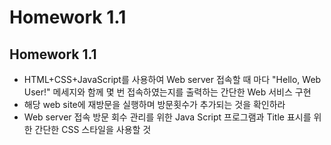 # Homework 1.1

## Homework 1.1
- HTML+CSS+JavaScript를 사용하여 Web server 접속할 때 마다 "Hello, Web User!" 메세지와 함께 몇 번
접속하였는지를 출력하는 간단한 Web 서비스 구현
- 해당 web site에 재방문을 실행하며 방문횟수가 추가되는 것을 확인하라
- Web server 접속 방문 회수 관리를 위한 Java Script 프로그램과 Title 표시를 위한 간단한 CSS 스타일을 사용할 것

  
